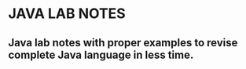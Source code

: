 # JAVA LAB NOTES
## Java lab notes with proper examples to revise complete Java language in less time.
